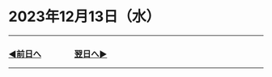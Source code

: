 # 2023年12月13日（水）

---

### [◀️前日へ](https://github.com/yuasys/chatty-journal/blob/main/2023/12/2023-12-12.md)&emsp;&emsp;&emsp;&emsp;[翌日へ▶️](https://github.com/yuasys/chatty-journal/blob/main/2023/12/2023-12-14.md)

---
